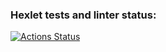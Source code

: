 ### Hexlet tests and linter status:
[![Actions Status](https://github.com/btursyn/rails-project-63/actions/workflows/hexlet-check.yml/badge.svg)](https://github.com/btursyn/rails-project-63/actions)